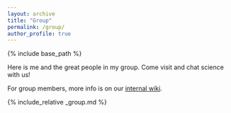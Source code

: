 ```yaml
---
layout: archive
title: "Group"
permalink: /group/
author_profile: true
---
```


{% include base_path %}


Here is me and the great people in my group. Come visit and chat science with us!

For group members, more info is on our [internal wiki](https://github.com/dgerosa/group/wiki).


{% include_relative _group.md %}

